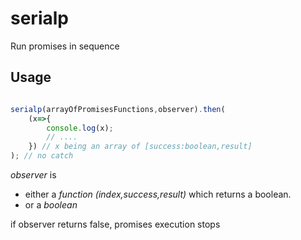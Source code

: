# serialp
Run promises in sequence

## Usage
```javascript

serialp(arrayOfPromisesFunctions,observer).then(
    (x=>{
        console.log(x);
        // ....
    }) // x being an array of [success:boolean,result]
); // no catch
```

_observer_ is
- either a _function (index,success,result)_ which returns a boolean.
- or a _boolean_  

if observer returns false, promises execution stops

